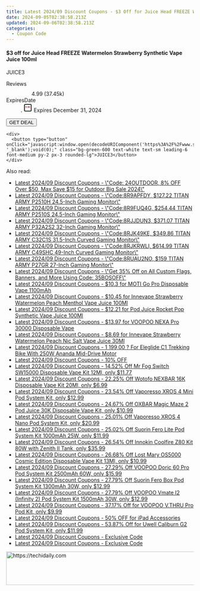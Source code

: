 ```yaml
---
title: Latest 2024/09 Discount Coupons - $3 Off for Juice Head FREEZE Watermelon Strawberry Synthetic Vape Juice 100Ml
date: 2024-09-05T02:38:58.213Z
updated: 2024-09-06T02:38:58.213Z
categories:
  - Coupon Code
---
```



<div class="max-w-4xl mx-auto grid grid-cols-1 lg:max-w-5xl lg:gap-x-20 lg:grid-cols-2">
  <div class="relative p-3 col-start-1 row-start-1 flex flex-col-reverse rounded-lg bg-gradient-to-t from-black/75 via-black/0 sm:bg-none sm:row-start-2 sm:p-0 lg:row-start-1">
    <h4 class="mt-1 text-lg font-semibold text-white sm:text-slate-900 md:text-2xl dark:sm:text-white">$3 off for Juice Head FREEZE Watermelon Strawberry Synthetic Vape Juice 100ml</h4>
    <p class="text-sm leading-4 font-medium text-white sm:text-slate-500 dark:sm:text-slate-400">JUICE3</p>
  </div>
  
  <div class="col-start-1 col-end-3 row-start-1 grid gap-4 sm:mb-6 sm:grid-cols-4 lg:col-start-2 lg:row-span-6 lg:row-end-6 lg:mb-0 lg:gap-6">
    
  </div>
  <dl class="row-start-2 mt-4 flex items-center text-xs font-medium sm:row-start-3 sm:mt-1 md:mt-2.5 lg:row-start-2">
    <dt class="sr-only">Reviews</dt>
    <dd class="flex items-center text-indigo-600 dark:text-indigo-400">
      <svg width="24" height="24" fill="none" aria-hidden="true" class="mr-1 stroke-current dark:stroke-indigo-500">
        <path d="m12 5 2 5h5l-4 4 2.103 5L12 16l-5.103 3L9 14l-4-4h5l2-5Z" stroke-width="2" stroke-linecap="round" stroke-linejoin="round" />
      </svg>
      <span>4.99 <span class="font-normal text-slate-400">(37.45k)</span></span>
    </dd>
    <dt class="sr-only">ExpiresDate</dt>
    <dd class="flex items-center">
      <svg width="2" height="2" aria-hidden="true" fill="currentColor" class="mx-3 text-slate-300">
        <circle cx="1" cy="1" r="1" />
      </svg>
      <svg width="24" height="24" viewBox="0 0 24 24" fill="none" stroke="currentColor" stroke-width="2">
        <rect x="3" y="3" width="18" height="18" rx="2" fill="#fff" />
        <path d="M6 10L18 10" stroke="red" stroke-width="2" fill="none" />
        <path d="M10 6L10 18" stroke="#fff" stroke-width="2" fill="none" />
      </svg>
      Expires December 31, 2024    </dd>
  </dl>
  <div class="col-start-1 row-start-3 mt-4 self-center sm:col-start-2 sm:row-span-2 sm:row-start-2 sm:mt-0 lg:col-start-1 lg:row-start-3 lg:row-end-4 lg:mt-6">
    <button type="button" onClick="javascript:window.open(decodeURIComponent('https%3A%2F%2Fwww.shareasale.com%2Fu.cfm%3Fd%3D1122239%26m%3D59344%26u%3D4338022'), '_blank');void(0);" class="rounded-lg bg-red-600 px-3 py-2 text-sm font-medium leading-6 text-white">GET DEAL</button>
  </div>
  <p class="col-start-1 mt-4 text-sm leading-6 sm:col-span-2 lg:col-span-1 lg:row-start-4 lg:mt-6 dark:text-slate-400">
   
    <div>
      <button type="button" onClick="javascript:window.open(decodeURIComponent('https%3A%2F%2Fwww.shareasale.com%2Fu.cfm%3Fd%3D1122239%26m%3D59344%26u%3D4338022'), '_blank');void(0);" class="bg-green-600 text-white text-sm leading-6 font-medium py-2 px-3 rounded-lg">JUICE3</button>
    </div>
  </p>
</div>
<span class="atpl-alsoreadstyle">Also read:</span>
<div><ul>
<li><a href="https://coupons.techidaily.com/coupon-1229665-share-38812-sale/"><u>Latest 2024/09 Discount Coupons - \"Code: 24OUTDOOR, 8% OFF Over $50, Max Save $15 for Outdoor Big Sale 2024\"</u></a></li>
<li><a href="https://coupons.techidaily.com/coupon-1229501-share-38812-sale/"><u>Latest 2024/09 Discount Coupons - \"Code:8R9APFDY, $127.22 TITAN ARMY P2510H 24.5-Inch Gaming Monitor\"</u></a></li>
<li><a href="https://coupons.techidaily.com/coupon-1229498-share-38812-sale/"><u>Latest 2024/09 Discount Coupons - \"Code:8R9FUQ4G, $254.44 TITAN ARMY P2510S 24.5-Inch Gaming Monitor\"</u></a></li>
<li><a href="https://coupons.techidaily.com/coupon-1229502-share-38812-sale/"><u>Latest 2024/09 Discount Coupons - \"Code:8RJJDUN3, $371.07 TITAN ARMY P32A2S2 32-Inch Gaming Monitor\"</u></a></li>
<li><a href="https://coupons.techidaily.com/coupon-1229500-share-38812-sale/"><u>Latest 2024/09 Discount Coupons - \"Code:8RJK49KE, $349.86 TITAN ARMY C32C1S 31.5-Inch Curved Gaming Monitor\"</u></a></li>
<li><a href="https://coupons.techidaily.com/coupon-1229503-share-38812-sale/"><u>Latest 2024/09 Discount Coupons - \"Code:8RJKRWLI, $614.99 TITAN ARMY C49SHC 49-Inch Curved Gaming Monitor\"</u></a></li>
<li><a href="https://coupons.techidaily.com/coupon-1229499-share-38812-sale/"><u>Latest 2024/09 Discount Coupons - \"Code:8RUAU2NO, $159 TITAN ARMY P27GR 27-Inch Gaming Monitor\"</u></a></li>
<li><a href="https://coupons.techidaily.com/coupon-1087095-share-63219-sale/"><u>Latest 2024/09 Discount Coupons - \"Get 35% Off on All Custom Flags, Banners, and More Using Code: 35BOSOFF\"</u></a></li>
<li><a href="https://coupons.techidaily.com/coupon-1229479-share-59344-sale/"><u>Latest 2024/09 Discount Coupons - $10.3 for MOTI Go Pro Disposable Vape 1100mAh</u></a></li>
<li><a href="https://coupons.techidaily.com/coupon-1230718-share-59344-sale/"><u>Latest 2024/09 Discount Coupons - $10.45 for Innevape Strawberry Watermelon Peach Menthol Vape Juice 100Ml</u></a></li>
<li><a href="https://coupons.techidaily.com/coupon-1230717-share-59344-sale/"><u>Latest 2024/09 Discount Coupons - $12.21 for Pod Juice Rocket Pop Synthetic Vape Juice 100Ml</u></a></li>
<li><a href="https://coupons.techidaily.com/coupon-1229509-share-59344-sale/"><u>Latest 2024/09 Discount Coupons - $13.97 for VOOPOO NEXA Pro 30000 Disposable Vape</u></a></li>
<li><a href="https://coupons.techidaily.com/coupon-1230719-share-59344-sale/"><u>Latest 2024/09 Discount Coupons - $8.69 for Innevape Strawberry Watermelon Peach Nic Salt Vape Juice 30Ml</u></a></li>
<li><a href="https://coupons.techidaily.com/coupon-1107168-share-77450-sale/"><u>Latest 2024/09 Discount Coupons - 1 199,00 ? For Eleglide C1 Trekking Bike With 250W Ananda Mid-Drive Motor</u></a></li>
<li><a href="https://coupons.techidaily.com/coupon-1079073-share-110294-sale/"><u>Latest 2024/09 Discount Coupons - 10% OFF</u></a></li>
<li><a href="https://coupons.techidaily.com/coupon-1100828-share-90958-sale/"><u>Latest 2024/09 Discount Coupons - 14.52% Off Mr Fog Switch SW15000 Disposable Vape Kit 12Ml, only $11.77</u></a></li>
<li><a href="https://coupons.techidaily.com/coupon-1109763-share-90958-sale/"><u>Latest 2024/09 Discount Coupons - 22.25% Off Wotofo NEXBAR 16K Disposable Vape Kit 20Ml, only $6.99</u></a></li>
<li><a href="https://coupons.techidaily.com/coupon-1106333-share-90958-sale/"><u>Latest 2024/09 Discount Coupons - 23.54% Off Vaporesso XROS 4 Mini Pod System Kit, only $12.99</u></a></li>
<li><a href="https://coupons.techidaily.com/coupon-1112225-share-90958-sale/"><u>Latest 2024/09 Discount Coupons - 24.67% Off OXBAR Magic Maze 2 Pod Juice 30K Disposable Vape Kit, only $10.99</u></a></li>
<li><a href="https://coupons.techidaily.com/coupon-1229486-share-90958-sale/"><u>Latest 2024/09 Discount Coupons - 25.01% Off Vaporesso XROS 4 Nano Pod System Kit, only $20.99</u></a></li>
<li><a href="https://coupons.techidaily.com/coupon-1229814-share-90958-sale/"><u>Latest 2024/09 Discount Coupons - 25.02% Off Suorin Fero Lite Pod System Kit 1000mAh 25W, only $11.99</u></a></li>
<li><a href="https://coupons.techidaily.com/coupon-817186-share-90958-sale/"><u>Latest 2024/09 Discount Coupons - 26.54% Off Innokin Coolfire Z80 Kit 80W with Zenith II Tank, only $35.99</u></a></li>
<li><a href="https://coupons.techidaily.com/coupon-1088335-share-90958-sale/"><u>Latest 2024/09 Discount Coupons - 26.68% Off Lost Mary OS5000 Cosmic Edition Disposable Vape Kit 13Ml, only $10.99</u></a></li>
<li><a href="https://coupons.techidaily.com/coupon-1229487-share-90958-sale/"><u>Latest 2024/09 Discount Coupons - 27.29% Off VOOPOO Doric 60 Pro Pod System Kit 2500mAh 60W, only $15.99</u></a></li>
<li><a href="https://coupons.techidaily.com/coupon-1229815-share-90958-sale/"><u>Latest 2024/09 Discount Coupons - 27.79% Off Suorin Fero Box Pod System Kit 1300mAh 30W, only $12.99</u></a></li>
<li><a href="https://coupons.techidaily.com/coupon-1229485-share-90958-sale/"><u>Latest 2024/09 Discount Coupons - 27.79% Off VOOPOO Vmate I2 (Infinity 2) Pod System Kit 1500mAh 30W, only $12.99</u></a></li>
<li><a href="https://coupons.techidaily.com/coupon-703702-share-90958-sale/"><u>Latest 2024/09 Discount Coupons - 37.17% Off for VOOPOO V.THRU Pro Pod Kit, only $9.99</u></a></li>
<li><a href="https://coupons.techidaily.com/coupon-985312-share-80610-sale/"><u>Latest 2024/09 Discount Coupons - 50% OFF for iPad Accessories</u></a></li>
<li><a href="https://coupons.techidaily.com/coupon-859214-share-90958-sale/"><u>Latest 2024/09 Discount Coupons - 53.87% Off for Uwell Caliburn G2 Pod System Kit, only $11.99</u></a></li>
<li><a href="https://coupons.techidaily.com/coupon-1229518-share-113735-sale/"><u>Latest 2024/09 Discount Coupons - Exclusive Code</u></a></li>
<li><a href="https://coupons.techidaily.com/coupon-1229520-share-113735-sale/"><u>Latest 2024/09 Discount Coupons - Exclusive Code</u></a></li>
</ul></div>

<ins class="adsbygoogle"
      style="display:block"
      data-ad-client="ca-pub-7571918770474297"
      data-ad-slot="8358498916"
      data-ad-format="auto"
      data-full-width-responsive="true"></ins>
<!-- affiliate ads begin -->
<a href="https://appsumo.8odi.net/c/5597632/2037346/7443" target="_top" id="2037346">
  <img src="//a.impactradius-go.com/display-ad/7443-2037346" border="0" alt="https://techidaily.com" width="728" height="90"/>
</a>
<img height="0" width="0" src="https://appsumo.8odi.net/i/5597632/2037346/7443" style="position:absolute;visibility:hidden;" border="0" />
<!-- affiliate ads end -->